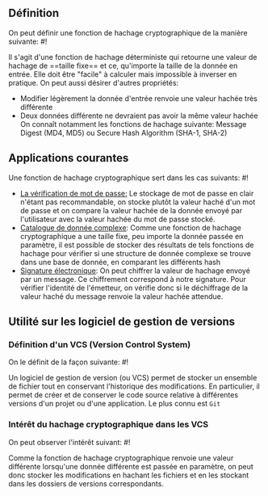 ## Définition
On peut définir une fonction de hachage cryptographique de la manière suivante: #!

Il s'agit d'une fonction de hachage déterministe qui retourne une valeur de hachage de ==taille fixe== et ce, qu'importe la taille de la donnée en entrée. Elle doit être "facile" à calculer mais impossible à inverser en pratique. On peut aussi désirer d'autres propriétés: 
- Modifier légèrement la donnée d'entrée renvoie une valeur hachée très différente
- Deux données différente ne devraient pas avoir la même valeur hachée
On connaît notamment les fonctions de hachage suivante: Message Digest (MD4, MD5) ou Secure Hash Algorithm (SHA-1, SHA-2)

## Applications courantes
Une fonction de hachage cryptographique sert dans les cas suivants: #!

- <u>La vérification de mot de passe:</u> Le stockage de mot de passe en clair n'étant pas recommandable, on stocke plutôt la valeur haché d'un mot de passe et on compare la valeur hachée de la donnée envoyé par l'utilisateur avec la valeur hachée du mot de passe stocké.
- <u>Catalogue de donnée complexe</u>: Comme une fonction de hachage cryptographique a une taille fixe, peu importe la donnée passée en paramètre, il est possible de stocker des résultats de tels fonctions de hachage pour vérifier si une structure de donnée complexe se trouve dans une base de donnée, en comparant les différents hash
- <u>Signature électronique</u>: On peut chiffrer la valeur de hachage envoyé par un message. Ce chiffrement correspond à notre signature. Pour vérifier l'identité de l'émetteur, on vérifie donc si le déchiffrage de la valeur haché du message renvoie la valeur hachée attendue.

## Utilité sur les logiciel de gestion de versions

### Définition d'un VCS (Version Control System)
On le définit de la façon suivante: #!

Un logiciel de gestion de version (ou VCS) permet de stocker un ensemble de fichier tout en conservant l'historique des modifications. En particulier, il permet de créer et de conserver le code source relative à différentes versions d'un projet ou d'une application.
Le plus connu est `Git`

### Intérêt du hachage cryptographique dans les VCS
On peut observer l'intérêt suivant: #!

Comme la fonction de hachage cryptographique renvoie une valeur différente lorsqu'une donnée différente est passée en paramètre, on peut donc stocker les modifications en hachant les fichiers et en les stockant dans les dossiers de versions correspondants.


